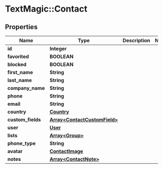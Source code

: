 # TextMagic::Contact

## Properties
Name | Type | Description | Notes
------------ | ------------- | ------------- | -------------
**id** | **Integer** |  | 
**favorited** | **BOOLEAN** |  | 
**blocked** | **BOOLEAN** |  | 
**first_name** | **String** |  | 
**last_name** | **String** |  | 
**company_name** | **String** |  | 
**phone** | **String** |  | 
**email** | **String** |  | 
**country** | [**Country**](Country.md) |  | 
**custom_fields** | [**Array&lt;ContactCustomField&gt;**](ContactCustomField.md) |  | 
**user** | [**User**](User.md) |  | 
**lists** | [**Array&lt;Group&gt;**](Group.md) |  | 
**phone_type** | **String** |  | 
**avatar** | [**ContactImage**](ContactImage.md) |  | 
**notes** | [**Array&lt;ContactNote&gt;**](ContactNote.md) |  | 


